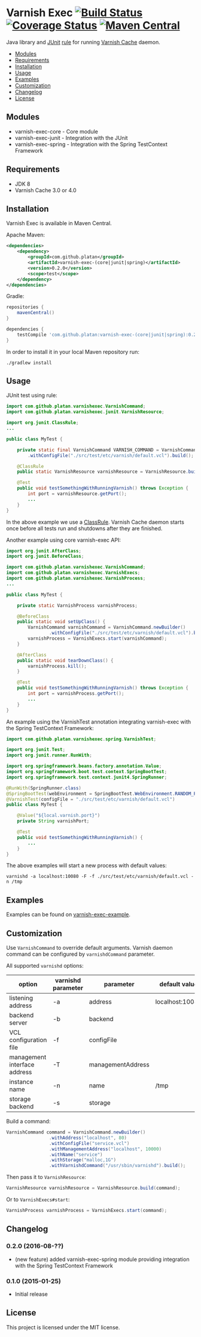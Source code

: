 # Varnish Exec [![Build Status](https://travis-ci.org/platan/varnish-exec.svg?branch=master)](https://travis-ci.org/platan/varnish-exec) [![Coverage Status](https://coveralls.io/repos/platan/varnish-exec/badge.svg?branch=master)](https://coveralls.io/r/platan/varnish-exec?branch=master) [![Maven Central](https://maven-badges.herokuapp.com/maven-central/com.github.platan/varnish-exec-core/badge.svg?style=flat)](https://maven-badges.herokuapp.com/maven-central/com.github.platan/varnish-exec-core)
Java library and [JUnit](http://junit.org/) [rule](https://github.com/junit-team/junit/wiki/Rules) for running [Varnish Cache](https://www.varnish-cache.org/) daemon.

- [Modules](#modules)
- [Requirements](#requirements)
- [Installation](#installation)
- [Usage](#usage)
- [Examples](#examples)
- [Customization](#customization)
- [Changelog](#changelog)
- [License](#license)

## Modules
- varnish-exec-core - Core module
- varnish-exec-junit - Integration with the JUnit
- varnish-exec-spring - Integration with the Spring TestContext Framework

## Requirements
- JDK 8
- Varnish Cache 3.0 or 4.0

## Installation

Varnish Exec is available in Maven Central.

Apache Maven:
```xml
<dependencies>
    <dependency>
        <groupId>com.github.platan</groupId>
        <artifactId>varnish-exec-(core|junit|spring)</artifactId>
        <version>0.2.0</version>
        <scope>test</scope>
    </dependency>
</dependencies>
```
Gradle:
```gradle
repositories {
    mavenCentral()
}

dependencies {
    testCompile 'com.github.platan:varnish-exec-(core|junit|spring):0.2.0'
}
```

In order to install it in your local Maven repository run:
```shell
./gradlew install
```

## Usage
JUnit test using rule:
```java
import com.github.platan.varnishexec.VarnishCommand;
import com.github.platan.varnishexec.junit.VarnishResource;

import org.junit.ClassRule;
...

public class MyTest {

    private static final VarnishCommand VARNISH_COMMAND = VarnishCommand.newBuilder()
        .withConfigFile("./src/test/etc/varnish/default.vcl").build();

    @ClassRule
    public static VarnishResource varnishResource = VarnishResource.build(VARNISH_COMMAND);

    @Test
    public void testSomethingWithRunningVarnish() throws Exception {
        int port = varnishResource.getPort();
        ...
    }
}
```
In the above example we use a [ClassRule](https://github.com/junit-team/junit/wiki/Rules#classrule). Varnish Cache daemon starts once before all tests run and shutdowns after they are finished.

Another example using core varnish-exec API:
```java
import org.junit.AfterClass;
import org.junit.BeforeClass;

import com.github.platan.varnishexec.VarnishCommand;
import com.github.platan.varnishexec.VarnishExecs;
import com.github.platan.varnishexec.VarnishProcess;
...

public class MyTest {

    private static VarnishProcess varnishProcess;

    @BeforeClass
    public static void setUpClass() {
        VarnishCommand varnishCommand = VarnishCommand.newBuilder()
                .withConfigFile("./src/test/etc/varnish/default.vcl").build();
        varnishProcess = VarnishExecs.start(varnishCommand);
    }

    @AfterClass
    public static void tearDownClass() {
        varnishProcess.kill();
    }

    @Test
    public void testSomethingWithRunningVarnish() throws Exception {
        int port = varnishProcess.getPort();
        ...
    }
}
```

An example using the VarnishTest annotation integrating varnish-exec with the Spring TestContext Framework:
```java
import com.github.platan.varnishexec.spring.VarnishTest;

import org.junit.Test;
import org.junit.runner.RunWith;

import org.springframework.beans.factory.annotation.Value;
import org.springframework.boot.test.context.SpringBootTest;
import org.springframework.test.context.junit4.SpringRunner;

@RunWith(SpringRunner.class)
@SpringBootTest(webEnvironment = SpringBootTest.WebEnvironment.RANDOM_PORT)
@VarnishTest(configFile = "./src/test/etc/varnish/default.vcl")
public class MyTest {

    @Value("${local.varnish.port}")
    private String varnishPort;

    @Test
    public void testSomethingWithRunningVarnish() {
        ...
    }
}
```
The above examples will start a new process with default values:
```shell
varnishd -a localhost:10080 -F -f ./src/test/etc/varnish/default.vcl -n /tmp
```

## Examples
Examples can be found on [varnish-exec-example](https://github.com/platan/varnish-exec-example). 

## Customization
Use `VarnishCommand` to override default arguments. Varnish daemon command can be configured by `varnishdCommand` parameter.

All supported `varnishd` options:

option                       | varnishd parameter | parameter         | default value
-----------------------------|--------------------|-------------------|------------------------------------
listening address            | -a                 | address           | localhost:10080
backend server               | -b                 | backend           |
VCL configuration file       | -f                 | configFile        |
management interface address | -T                 | managementAddress |
instance name                | -n                 | name              | /tmp
storage backend              | -s                 | storage           |

Build a command:
```java
VarnishCommand command = VarnishCommand.newBuilder()
                .withAddress("localhost", 80)
                .withConfigFile("service.vcl")
                .withManagementAddress("localhost", 10000)
                .withName("service")
                .withStorage("malloc,1G")
                .withVarnishdCommand("/usr/sbin/varnishd").build();
```
Then pass it to `VarnishResource`:
```java
VarnishResource varnishResource = VarnishResource.build(command);
```
Or to `VarnishExecs#start`:
```java
VarnishProcess varnishProcess = VarnishExecs.start(command);
```

## Changelog

### 0.2.0 (2016-08-??)
- (new feature) added varnish-exec-spring module providing integration with the Spring TestContext Framework

### 0.1.0 (2015-01-25)
- Initial release

## License
This project is licensed under the MIT license.
